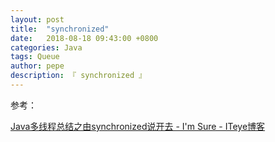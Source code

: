 ```yaml
---
layout: post
title:  "synchronized"
date:   2018-08-18 09:43:00 +0800
categories: Java
tags: Queue
author: pepe
description: 『 synchronized 』
---
```




参考：

[Java多线程总结之由synchronized说开去 - I'm Sure - ITeye博客](http://hellosure.iteye.com/blog/1121157)

















